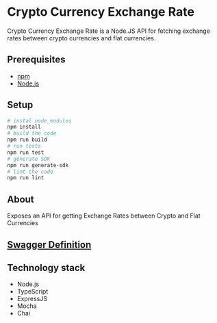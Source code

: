 # Crypto Currency Exchange Rate

Crypto Currency Exchange Rate is a Node.JS API for fetching exchange rates between crypto currencies and flat currencies.

## Prerequisites
* [npm](https://www.npmjs.com/)
* [Node.js](https://nodejs.org/en/)

## Setup



```bash
# instal node_modules
npm install
# build the code
npm run build
# run tests
npm run test
# generate SDK
npm run generate-sdk
# lint the code
npm run lint
```

## About
Exposes an API for getting Exchange Rates between Crypto and Flat Currencies

## [Swagger Definition](https://petstore.swagger.io/?url=https://raw.githubusercontent.com/MrAndrej20/crypto-currency-exchange-rate/master/swagger.json)

## Technology stack
* Node.js
* TypeScript
* ExpressJS
* Mocha
* Chai
